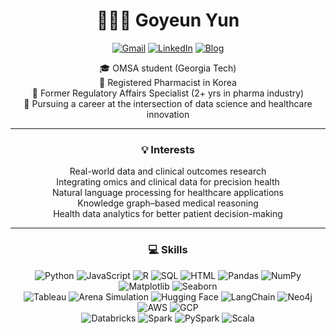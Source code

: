 <div align="center">

# 👩🏻‍⚕️ Goyeun Yun

[![Gmail](https://img.shields.io/badge/email-goneyak0323@gmail.com-EA4335?style=flat-square&logo=gmail&logoColor=white)](mailto:goneyak0323@gmail.com)
[![LinkedIn](https://img.shields.io/badge/LinkedIn-goyeun--yun-0A66C2?style=flat-square&logo=linkedin&logoColor=white)](https://linkedin.com/in/goyeun-yun-2a939b22a)
[![Blog](https://img.shields.io/badge/Blog-Tistory-orange?style=flat-square&logo=blogger&logoColor=white)](https://goneyak.tistory.com)   

🎓 OMSA student (Georgia Tech)  
💊 Registered Pharmacist in Korea   
📜 Former Regulatory Affairs Specialist (2+ yrs in pharma industry)  
🧬 Pursuing a career at the intersection of data science and healthcare innovation

---

### 💡 Interests

Real-world data and clinical outcomes research  
Integrating omics and clinical data for precision health  
Natural language processing for healthcare applications  
Knowledge graph–based medical reasoning  
Health data analytics for better patient decision-making

---

### 💻 Skills

![Python](https://img.shields.io/badge/Python-3776AB?style=flat-square&logo=python&logoColor=white)
![JavaScript](https://img.shields.io/badge/JavaScript-F7DF1E?style=flat-square&logo=javascript&logoColor=black)
![R](https://img.shields.io/badge/R-276DC3?style=flat-square&logo=r&logoColor=white)
![SQL](https://img.shields.io/badge/SQL-4479A1?style=flat-square&logo=postgresql&logoColor=white)
![HTML](https://img.shields.io/badge/HTML5-E34F26?style=flat-square&logo=html5&logoColor=white)
![Pandas](https://img.shields.io/badge/Pandas-150458?style=flat-square&logo=pandas&logoColor=white)
![NumPy](https://img.shields.io/badge/NumPy-013243?style=flat-square&logo=numpy&logoColor=white)
![Matplotlib](https://img.shields.io/badge/Matplotlib-11557C?style=flat-square&logo=plotly&logoColor=white)
![Seaborn](https://img.shields.io/badge/Seaborn-546B8D?style=flat-square&logoColor=white)  
![Tableau](https://img.shields.io/badge/Tableau-E97627?style=flat-square&logo=tableau&logoColor=white)
![Arena Simulation](https://img.shields.io/badge/Arena%20Simulation-%20-lightgrey?style=flat-square&logoColor=black)
![Hugging Face](https://img.shields.io/badge/HuggingFace-FFBF00?style=flat-square&logo=huggingface&logoColor=black)
![LangChain](https://img.shields.io/badge/LangChain-000000?style=flat-square&logoColor=white)
![Neo4j](https://img.shields.io/badge/Neo4j-008CC1?style=flat-square&logo=neo4j&logoColor=white)
![AWS](https://img.shields.io/badge/AWS-232F3E?style=flat-square&logo=amazonaws&logoColor=white)
![GCP](https://img.shields.io/badge/Google%20Cloud-4285F4?style=flat-square&logo=googlecloud&logoColor=white)  
![Databricks](https://img.shields.io/badge/Databricks-E34A6F?style=flat-square&logo=databricks&logoColor=white)
![Spark](https://img.shields.io/badge/Apache%20Spark-E25A1C?style=flat-square&logo=apachespark&logoColor=white)
![PySpark](https://img.shields.io/badge/PySpark-222222?style=flat-square&logo=python&logoColor=orange)
![Scala](https://img.shields.io/badge/Scala-DC322F?style=flat-square&logo=scala&logoColor=white)

</div>
